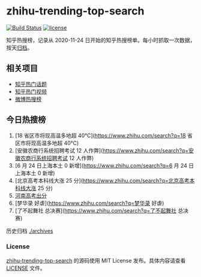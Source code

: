 # zhihu-trending-top-search

[![Build Status](https://github.com/justjavac/zhihu-trending-top-search/workflows/ci/badge.svg?branch=main)](https://github.com/justjavac/zhihu-trending-top-search/actions)
[![license](https://img.shields.io/github/license/justjavac/zhihu-trending-top-search)](https://github.com/justjavac/zhihu-trending-top-search/blob/main/LICENSE)

知乎热搜榜，记录从 2020-11-24 日开始的知乎热搜榜单。每小时抓取一次数据，按天[归档](./archives)。

## 相关项目

- [知乎热门话题](https://github.com/justjavac/zhihu-trending-hot-questions)
- [知乎热门视频](https://github.com/justjavac/zhihu-trending-hot-video)
- [微博热搜榜](https://github.com/justjavac/weibo-trending-hot-search)

## 今日热搜榜

<!-- BEGIN -->
<!-- 最后更新时间 Sun Jun 26 2022 02:17:50 GMT+0800 (China Standard Time) -->

1. [18 省区市将现高温多地超 40℃](https://www.zhihu.com/search?q=18 省区市将现高温多地超 40℃)
1. [安徽农商行系统招聘考试 12 人作弊](https://www.zhihu.com/search?q=安徽农商行系统招聘考试 12 人作弊)
1. [6 月 24 日上海本土 0 新增](https://www.zhihu.com/search?q=6 月 24 日上海本土 0 新增)
1. [北京高考本科线大涨 25 分](https://www.zhihu.com/search?q=北京高考本科线大涨 25 分)
1. [河南高考出分](https://www.zhihu.com/search?q=河南高考出分)
1. [梦华录 好虐](https://www.zhihu.com/search?q=梦华录 好虐)
1. [了不起舞社 总决赛](https://www.zhihu.com/search?q=了不起舞社 总决赛)

<!-- END -->

历史归档 [./archives](./archives)

### License

[zhihu-trending-top-search](https://github.com/justjavac/zhihu-trending-top-search)
的源码使用 MIT License 发布。具体内容请查看 [LICENSE](./LICENSE) 文件。

